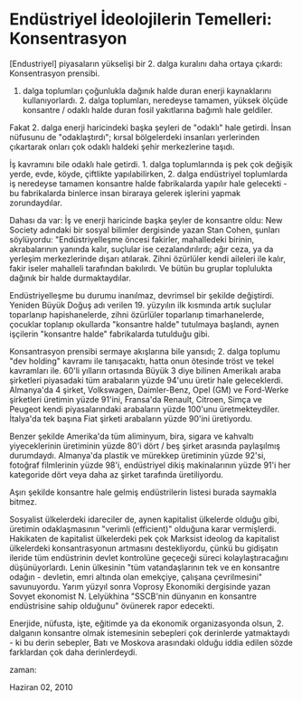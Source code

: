 # Endüstriyel İdeolojilerin Temelleri: Konsentrasyon

[Endustriyel] piyasaların yükselişi bir 2. dalga kuralını daha ortaya çıkardı: Konsentrasyon prensibi.

1. dalga toplumları çoğunlukla dağınık halde duran enerji kaynaklarını
kullanıyorlardı. 2. dalga toplumları, neredeyse tamamen, yüksek ölçüde
konsantre / odaklı halde duran fosil yakıtlarına bağımlı hale
geldiler.

Fakat 2. dalga enerji haricindeki başka şeyleri de "odaklı" hale
getirdi. İnsan nüfusunu de "odaklaştırdı"; kırsal bölgelerdeki
insanları yerlerinden çıkartarak onları çok odaklı haldeki şehir
merkezlerine taşıdı.

İş kavramını bile odaklı hale getirdi. 1. dalga toplumlarında iş pek
çok değişik yerde, evde, köyde, çiftlikte yapılabilirken, 2. dalga
endüstriyel toplumlarda iş neredeyse tamamen konsantre halde
fabrikalarda yapılır hale gelecekti - bu fabrikalarda binlerce insan
biraraya gelerek işlerini yapmak zorundaydılar.

Dahası da var: İş ve enerji haricinde başka şeyler de konsantre oldu:
New Society adındaki bir sosyal bilimler dergisinde yazan Stan Cohen,
şunları söylüyordu: "Endüstriyelleşme öncesi fakirler, mahalledeki
birinin, akrabalarının yanında kalır, suçlular ise cezalandırılırdı;
ağır ceza, ya da yerleşim merkezlerinde dışarı atılarak. Zihni
özürlüler kendi aileleri ile kalır, fakir iseler mahalleli tarafından
bakılırdı. Ve bütün bu gruplar toplulukta dağınık bir halde
durmaktaydılar.

Endüstriyelleşme bu durumu inanılmaz, devrimsel bir şekilde
değiştirdi. Yeniden Büyük Doğuş adı verilen 19. yüzyılın ilk kısmında
artık suçlular toparlanıp hapishanelerde, zihni özürlüler toparlanıp
timarhanelerde, çocuklar toplanıp okullarda "konsantre halde"
tutulmaya başlandı, aynen işçilerin "konsantre halde" fabrikalarda
tutulduğu gibi.

Konsantrasyon prensibi sermaye akışlarına bile yansıdı; 2. dalga toplumu "dev holding" kavramı ile tanışacaktı, hatta onun ötesinde tröst ve tekel kavramları ile. 60'li yılların ortasında Büyük 3 diye bilinen Amerikalı araba şirketleri piyasadaki tüm arabaların yüzde 94'unu üretir hale geleceklerdi. Almanya'da 4 şirket, Volkswagen, Daimler-Benz, Opel (GM) ve Ford-Werke şirketleri üretimin yüzde 91'ini, Fransa'da Renault, Citroen, Simça ve Peugeot kendi piyasalarındaki arabaların yüzde 100'unu üretmekteydiler. İtalya'da tek başına Fiat şirketi arabaların yüzde 90'ini üretiyordu.

Benzer şekilde Amerika'da tüm aliminyum, bira, sigara ve kahvaltı yiyeceklerinin üretiminin yüzde 80'i dört / beş şirket arasında paylaşılmış durumdaydı. Almanya'da plastik ve mürekkep üretiminin yüzde 92'si, fotoğraf filmlerinin yüzde 98'i, endüstriyel dikiş makinalarının yüzde 91'i her kategoride dört veya daha az şirket tarafında üretiliyordu. 

Aşırı şekilde konsantre hale gelmiş endüstrilerin listesi burada saymakla bitmez.

Sosyalist ülkelerdeki idareciler de, aynen kapitalist ülkelerde olduğu gibi, üretimin odaklaşmasının "verimli (efficient)" olduğuna karar vermişlerdi. Hakikaten de kapitalist ülkelerdeki pek çok Marksist ideolog da kapitalist ülkelerdeki konsantrasyonun artmasını destekliyordu, çünkü bu gidişatın ileride tüm endüstrinin devlet kontrolüne geçeceği süreci kolaylaştıracağını düşünüyorlardı. Lenin ülkesinin "tüm vatandaşlarının tek ve en konsantre odağın - devletin, emri altında olan emekçiye, çalışana çevrilmesini" savunuyordu. Yarım yüzyıl sonra Voprosy Ekonomiki dergisinde yazan Sovyet ekonomist N. Lelyükhina "SSCB'nin dünyanın en konsantre endüstrisine sahip olduğunu" övünerek rapor edecekti.

Enerjide, nüfusta, işte, eğitimde ya da ekonomik organizasyonda olsun, 2. dalganın konsantre olmak istemesinin sebepleri çok derinlerde yatmaktaydı - ki bu derin sebepler, Batı ve Moskova arasındaki olduğu iddia edilen sözde farklardan çok daha derinlerdeydi.







zaman:

Haziran 02, 2010










